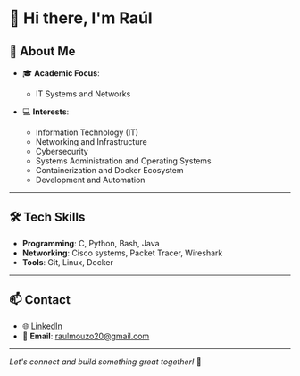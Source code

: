 # 👋 Hi there, I'm Raúl 

## 🚀 About Me

- 🎓 **Academic Focus**:  
  - IT Systems and Networks  

- 💻 **Interests**:  
  - Information Technology (IT)  
  - Networking and Infrastructure  
  - Cybersecurity  
  - Systems Administration and Operating Systems  
  - Containerization and Docker Ecosystem  
  - Development and Automation 

---

## 🛠️ Tech Skills  

- **Programming**: C, Python, Bash, Java
- **Networking**: Cisco systems, Packet Tracer, Wireshark
- **Tools**: Git, Linux, Docker

---

## 📫 Contact  

- 🌐 [LinkedIn](https://www.linkedin.com/in/raulmouzo)  
- 📧 **Email**: [raulmouzo20@gmail.com](mailto:raulmouzo20@gmail.com)  

---

*Let's connect and build something great together!* 🚀  
